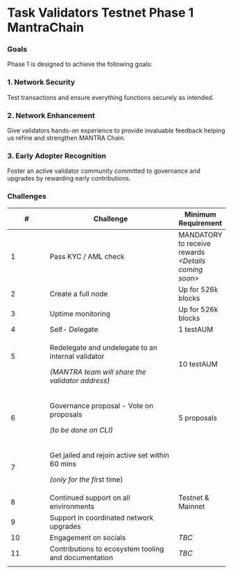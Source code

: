 # Task Validators Testnet Phase 1 MantraChain

### Goals

Phase 1 is designed to achieve the following goals:

### 1. Network Security

Test transactions and ensure everything functions securely as intended.

### **2. Network Enhancement**

Give validators hands-on experience to provide invaluable feedback helping us refine and strengthen MANTRA Chain.

### **3. Early Adopter Recognition**

Foster an active validator community committed to governance and upgrades by rewarding early contributions.

### Challenges&#x20;

<table data-header-hidden><thead><tr><th width="78">#</th><th width="293">Challenge</th><th>Minimum Requirement</th></tr></thead><tbody><tr><td>1</td><td>Pass KYC / AML check </td><td>MANDATORY to receive rewards<br><em>&#x3C;Details coming soon></em></td></tr><tr><td>2</td><td>Create a full node   </td><td>Up for 526k blocks </td></tr><tr><td>3</td><td>Uptime monitoring</td><td>Up for 526k blocks </td></tr><tr><td>4</td><td>Self- Delegate </td><td>1 testAUM</td></tr><tr><td><p>5</p><p><br></p></td><td><p>Redelegate and undelegate to an internal validator </p><p></p><p><em>(MANTRA team will share the validator address)</em></p></td><td>10 testAUM</td></tr><tr><td>6</td><td><p>Governance proposal - Vote on proposals </p><p></p><p><em>(to be done on CLI)</em></p></td><td>5 proposals</td></tr><tr><td>7</td><td><p>Get jailed and rejoin active set within 60 mins </p><p></p><p><em>(only for the fi</em>rst time)</p></td><td><br></td></tr><tr><td>8</td><td>Continued support on all environments </td><td>Testnet &#x26; Mainnet</td></tr><tr><td>9</td><td>Support in coordinated network upgrades </td><td><br></td></tr><tr><td>10</td><td>Engagement on socials</td><td><em>TBC</em></td></tr><tr><td>11</td><td>Contributions to ecosystem tooling and documentation</td><td><em>TBC</em></td></tr><tr><td></td><td></td><td></td></tr></tbody></table>
